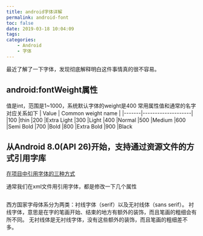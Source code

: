 ```yaml
---
title: android字体详解
permalink: android-font
toc: false
date: 2019-03-18 10:04:09
tags:
categories:
    - Android
    - 字体
---
```

最近了解了一下字体，发现彻底解释明白这件事情真的很不容易。

## android:fontWeight属性
值是int，范围是1~1000，系统默认字体的weight是400
常用属性值和通常的名字对应关系如下
| Value | Common weight name |
|-------|--------------------|
|100    |thin
|200	|Extra Light
|300	|Light
|400	|Normal
|500	|Medium
|600	|Semi Bold
|700	|Bold
|800	|Extra Bold
|900	|Black

## 从Android 8.0(API 26)开始，支持通过资源文件的方式引用字库

[在项目中引用字体的三种方式](https://developer.android.com/guide/topics/ui/look-and-feel/fonts-in-xml)

通常我们在xml文件用引用字体，都是修改一下几个属性
```
```

西方国家字母体系分为两类：衬线字体（serif）以及无衬线体（sans serif）。
衬线字体，意思是在字的笔画开始、结束的地方有额外的装饰，而且笔画的粗细会有所不同。
无衬线体是无衬线字体，没有这些额外的装饰，而且笔画的粗细差不多。